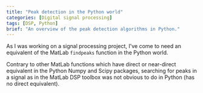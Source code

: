 ```yaml
---
title: "Peak detection in the Python world"
categories: [Digital signal processing]
tags: [DSP, Python]
brief: "An overview of the peak detection algorithms in Python."
---
```


As I was working on a signal processing project, I've come to need an equivalent
of the MatLab `findpeaks` function in the Python world.

Contrary to other MatLab functions which have direct or near-direct equivalent
in the Python Numpy and Scipy packages, searching for peaks in a signal as in
the MatLab DSP toolbox was not obvious to do in Python (has no direct equivalent).
